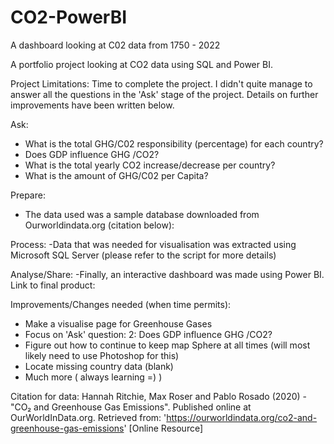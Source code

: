 # CO2-PowerBI
A dashboard looking at C02 data from 1750 - 2022

A portfolio project looking at CO2 data using SQL and Power BI.

Project Limitations: Time to complete the project. I didn't quite manage to answer all the questions in the 'Ask' stage of the project. Details on further improvements have been written below.


Ask:
 - What is the total GHG/C02 responsibility (percentage) for each country?
 - Does GDP influence GHG /CO2?
 - What is the total yearly CO2 increase/decrease per country?
 - What is the amount of GHG/C02 per Capita?

Prepare:
- The data used was a sample database downloaded from Ourworldindata.org (citation below):

Process:
-Data that was needed for visualisation was extracted using Microsoft SQL Server (please refer to the script for more details)


Analyse/Share:
-Finally, an interactive dashboard was made using Power BI.
Link to final product: 

Improvements/Changes needed (when time permits):
 - Make a visualise page for Greenhouse Gases
 - Focus on 'Ask' question: 2: Does GDP influence GHG /CO2?
 - Figure out how to continue to keep map Sphere at all times (will most likely need to use Photoshop for this)
 - Locate missing country data (blank)
 - Much more ( always learning =) )





Citation for data:
Hannah Ritchie, Max Roser and Pablo Rosado (2020) - "CO₂ and Greenhouse Gas Emissions". Published online at OurWorldInData.org. Retrieved from: 'https://ourworldindata.org/co2-and-greenhouse-gas-emissions' [Online Resource]
